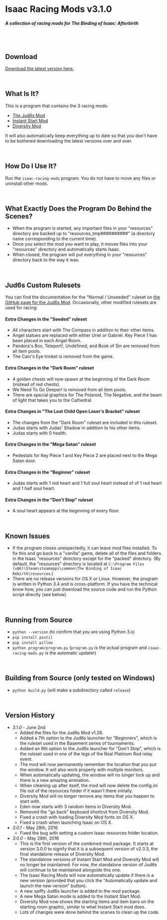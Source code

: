 # Isaac Racing Mods v3.1.0
##### A collection of racing mods for The Binding of Isaac: Afterbirth

<br /><br />

## Download

[Download the latest version here.](https://github.com/Zamiell/isaac-racing-mods/releases/)

<br />

## What Is It?

This is a program that contains the 3 racing mods:
* [The Jud6s Mod](https://github.com/Zamiell/jud6s)
* [Instant Start Mod](https://github.com/Zamiell/isaac-racing-mods/README-instant-start-mod.md)
* [Diversity Mod](https://github.com/Zamiell/isaac-racing-mods/README-diversity-mod.md)

It will also automatically keep everything up to date so that you don't have to be bothered downloading the latest versions over and over.

<br />

## How Do I Use It?

Run the `isaac-racing-mods` program. You do not have to move any files or uninstall other mods.

<br />

## What Exactly Does the Program Do Behind the Scenes?

* When the program is started, any important files in your "resources" directory are backed up to "resources_tmp##########" (a directory name corresponding to the current time).
* Once you select the mod you want to play, it moves files into your "resources" directory and automatically starts Isaac.
* When closed, the program will put everything in your "resources" directory back to the way it was.

<br />

## Jud6s Custom Rulesets

You can find the documentation for the "Normal / Unseeded" ruleset on [the GitHub page for the Jud6s Mod](https://github.com/Zamiell/jud6s). Occasionally, other modified rulesets are used for racing:

#### Extra Changes in the "Seeded" ruleset
* All characters start with The Compass in addition to their other items.
* Angel statues are replaced with either Uriel or Gabriel. Key Piece 1 has been placed in each Angel Room.
* Pandora's Box, Teleport!, Undefined, and Book of Sin are removed from all item pools.
* The Cain's Eye trinket is removed from the game.

#### Extra Changes in the "Dark Room" ruleset
* 4 golden chests will now spawn at the beginning of the Dark Room (instead of red chests).
* We Need To Go Deeper! is removed from all item pools.
* There are special graphics for The Polaroid, The Negative, and the beam of light that takes you to the Cathedral.

#### Extra Changes in "The Lost Child Open Loser's Bracket" ruleset
* The changes from the "Dark Room" ruleset are included in this ruleset.
* Judas starts with Judas' Shadow in addition to his other items.
* Judas starts with 0 health.

#### Extra Changes in the "Mega Satan" ruleset
* Pedestals for Key Piece 1 and Key Piece 2 are placed next to the Mega Satan door.

#### Extra Changes in the "Beginner" ruleset
* Judas starts with 1 red heart and 1 full soul heart instead of of 1 red heart and 1 half soul heart.

#### Extra Changes in the "Don't Stop" ruleset
* A soul heart appears at the beginning of every floor.

<br />

## Known Issues

* If the program closes unexpectedly, it can leave mod files installed. To fix this and go back to a "vanilla" game, delete all of the files and folders in the Isaac "resources" directory except for the "packed" directory. (By default, the "resources" directory is located at `C:\Program Files (x86)\Steam\steamapps\common\The Binding of Isaac Rebirth\resources`.)
* There are no release versions for OS X or Linux. However, the program is written in Python 3.4 and is cross-platform. If you have the technical know how, you can just download the source code and run the Python script directly (see below).

<br />

## Running from Source

* `python --version` (to confirm that you are using Python 3.x)
* `pip install psutil`
* `pip install pillow`
* `python program/program.py` (`program.py` is the actual program and `isaac-racing-mods.py` is the automatic updater)

<br />

## Building from Source (only tested on Windows)

* `python build.py` (will make a subdirectory called `release`)

<br />

## Version History

* *3.1.0* - June 2nd
  * Added the files for the Jud6s Mod v1.26.
  * Added a 7th option to the Jud6s launcher for "Beginners", which is the ruleset used in the Basement series of tournaments.
  * Added an 8th option to the Jud6s launcher for "Don't Stop", which is the ruleset used in one of the legs of the Real Platinum Rod relay event.
  * The mod will now permanently remember the location that you put the window. It will also work properly with multiple monitors.
  * When automatically updating, the window will no longer lock up and there is a new amazing animation.
  * When cleaning up after itself, the mod will now delete the config.ini file out of the resources folder if it wasn't there initially.
  * Diversity Mod will no longer remove any items that you happen to start with.
  * Eden now starts with 3 random items in Diversity Mod.
  * Removed the "go back" keyboard shortcut from Diversity Mod.
  * Fixed a crash with loading Diversity Mod fonts on OS X.
  * Fixed a crash when launching Isaac on OS X.
* *3.0.1* - May 28th, 2016
  * Fixed the bug with setting a custom Isaac resources folder location.
* *3.0.0* - May 28th, 2016
  * This is the first version of the combined mod package. It starts at version 3.0.0 to signify that it is a subsequent version of v2.3.3, the final standalone release of Diversity Mod.
  * The standalone versions of Instant Start Mod and Diversity Mod will no longer be maintained. For now, the standalone version of Jud6s will continue to be maintained alongside this one.
  * The Isaac Racing Mods will now automatically update if there is a new version (provided that you click the "Automatically update and launch the new version" button).
  * A new spiffy Jud6s launcher is added to the mod package.
  * A new Mega Satan mode is added to the Instant Start Mod.
  * Diversity Mod now shows the starting items and item bans on the starting room graphic, similar to what Instant Start mod does.
  * Lots of changes were done behind the scenes to clean up the code.
